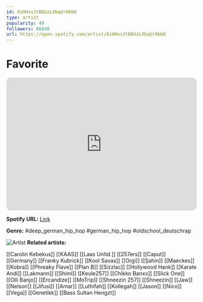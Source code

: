 ```yaml
---
id: 6iHHxsJtBAUzLXbqUr0bbK
type: artist
popularity: 49
followers: 86048
url: https://open.spotify.com/artist/6iHHxsJtBAUzLXbqUr0bbK
---
```

# Favorite

<iframe style="border-radius:12px" src="https://open.spotify.com/embed/artist/6iHHxsJtBAUzLXbqUr0bbK" width="100%" height="352" frameBorder="0" allowfullscreen="" allow="autoplay; clipboard-write; encrypted-media; fullscreen; picture-in-picture" loading="lazy"></iframe>

**Spotify URL:** [Link](https://open.spotify.com/artist/6iHHxsJtBAUzLXbqUr0bbK)

**Genre:**  #deep_german_hip_hop #german_hip_hop #oldschool_deutschrap

![Artist](https://i.scdn.co/image/ab67616d0000b273934a218cfbca2129464c826c)
**Related artists:**

[[Carolin Kebekus]]
[[KAAS]]
[[Laas Unltd.]]
[[257ers]]
[[Caput]]
[[Germany]]
[[Franky Kubrick]]
[[Kool Savas]]
[[Orgi]]
[[Şahin]]
[[Maeckes]]
[[Kobra]]
[[Phreaky Flave]]
[[Plan B]]
[[Sizzlac]]
[[Hollywood Hank]]
[[Karate Andi]]
[[Lakmann]]
[[Shiml]]
[[Keule257]]
[[Chikko Banxx]]
[[Slick One]]
[[Olli Banjo]]
[[Ercandize]]
[[MoTrip]]
[[Shneezin 257]]
[[Shneezin]]
[[Jaw]]
[[Nelson]]
[[Jifusi]]
[[Amar]]
[[Luthifah]]
[[Kollegah]]
[[Jason]]
[[Nico]]
[[Vega]]
[[Genetikk]]
[[Bass Sultan Hengzt]]
